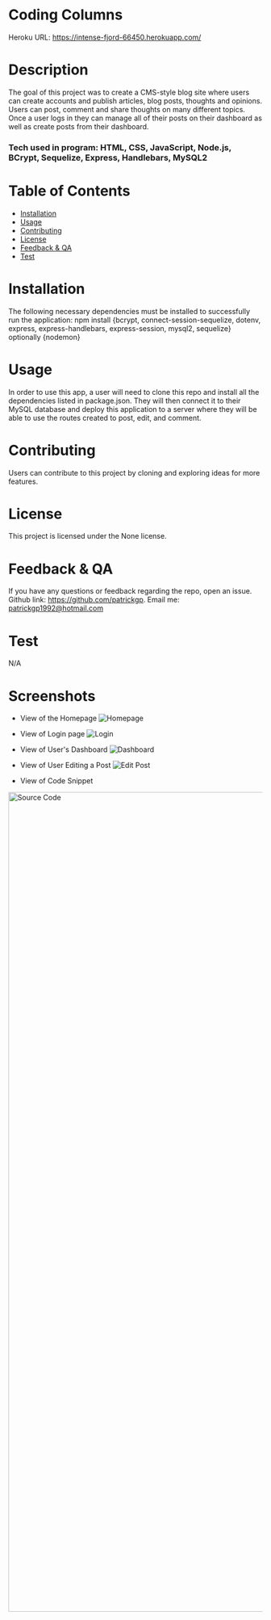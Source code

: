
  # Coding Columns
  
  Heroku URL: https://intense-fjord-66450.herokuapp.com/

  ##  

  # Description
  The goal of this project was to create a CMS-style blog site where users can create accounts and publish articles, blog posts, thoughts and opinions. Users can post, comment and share thoughts on many different topics. Once a user logs in they can manage all of their posts on their dashboard as well as create posts from their dashboard.
  ### Tech used in program: HTML, CSS, JavaScript, Node.js, BCrypt, Sequelize, Express, Handlebars, MySQL2

  # Table of Contents
  * [Installation](#installation)
  * [Usage](#usage)
  * [Contributing](#contributing)
  * [License](#license)
  * [Feedback & QA](#questions)
  * [Test](#test)
  
  # Installation
  The following necessary dependencies must be installed to successfully run the application: npm install {bcrypt, connect-session-sequelize, dotenv, express, express-handlebars, express-session, mysql2, sequelize} optionally {nodemon}
  # Usage
  In order to use this app, a user will need to clone this repo and install all the dependencies listed in package.json. They will then connect it to their MySQL database and deploy this application to a server where they will be able to use the routes created to post, edit, and comment.

  # Contributing
  Users can contribute to this project by cloning and exploring ideas for more features.

  # License
  This project is licensed under the None license.
  ##  
  ### 
  
  # Feedback & QA
  If you have any questions or feedback regarding the repo, open an issue.
  Github link: https://github.com/patrickgp.
  Email me: patrickgp1992@hotmail.com

  # Test
  N/A

  # Screenshots
  * View of the Homepage
  ![Homepage](https://user-images.githubusercontent.com/86730331/187257203-8184dfc1-95d7-41bc-8e4e-ef7348e59e84.png)

  * View of Login page
  ![Login](https://user-images.githubusercontent.com/86730331/187257221-eee87972-2084-4674-bd86-0df60bde10e2.png)

  * View of User's Dashboard
  ![Dashboard](https://user-images.githubusercontent.com/86730331/187257252-513b797b-9d0b-4d2f-a77f-2cc2bf850efb.png)

  * View of User Editing a Post
  ![Edit Post](https://user-images.githubusercontent.com/86730331/187257271-e9f076a2-c3c5-42e6-bb9a-79ac81fdabf0.png)

  * View of Code Snippet
  <img width="1624" alt="Source Code" src="https://user-images.githubusercontent.com/86730331/187257292-03dd2406-0871-4a80-8254-b6c2c0590fee.png">

  
